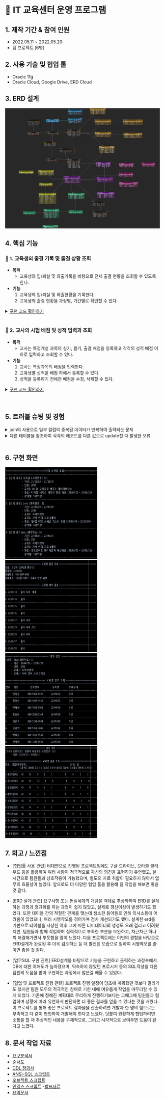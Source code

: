 # :pencil: IT 교육센터 운영 프로그램

## 1. 제작 기간 & 참여 인원
- 2022.05.11 ~ 2022.05.20 
- 팀 프로젝트 (6명)

## 2. 사용 기술 및 협업 툴
- Oracle 11g
- Oracle Cloud, Google Drive, ERD Cloud

## 3. ERD 설계
![](https://github.com/Minji-Ko/portfolio/blob/main/ITAcademy/%EB%AC%B8%EC%84%9C/3.%20ERD.png)

## 4. 핵심 기능
### 📌  1.	교육생의 출결 기록 및  출결 상황 조회
- <b>목적</b> 
    - 교육생의 입/퇴실 및 외출기록을 바탕으로 전체 출결 현황을 조회할 수 있도록 한다.
- <b>기능</b> 
    1. 교육생의 입/퇴실 및 외출현황을 기록한다.
    2. 교육생의 출결 현황을 과정별, 기간별로 확인할 수 있다.

<details>
<summary><u>구현 코드 확인하기</u></summary>
<div markdown="1">

---
#### 1. 뷰를 사용하여 날짜별 교육생의 출결 현황 파악

~~~SQL
create or replace view attendance_info
as
select 
    a.student_seq as "학생번호",
    a.seq as "출결번호", 
    a.attendance_date as "날짜",
    case
        when min(d.checkin) is not null then '출석'
        when to_char(a.attendance_date, 'd') = 7 or to_char(a.attendance_date, 'd') = 1 then '(주말)'
        when (select sick_or_etc from sick_or_etc where attendance_seq = a.seq) = '병가' then '병가'
        when (select sick_or_etc from sick_or_etc where attendance_seq = a.seq) = '기타' then '기타'
        when (select count(*) from holiday where holiday_date = a.attendance_date) > 0 then '(공휴일)'
        else '결석'
    end as "출석",
    case
        when to_date(min(d.checkin), 'hh24:mi') >= to_date('09:10', 'hh24:mi') then '지각'
        else '.'
    end as "지각",
    case 
        when to_date(max(d.checkout), 'hh24:mi') < to_date('17:50', 'hh24:mi') then '조퇴'
        else '.'
    end as "조퇴",
    case
        when (select count(*) from attendance_detail where attendance_seq = a.seq ) > 1 then '외출'
        else '.'
    end as "외출"
from attendance a
    left outer join attendance_detail d 
        on d.attendance_seq = a.seq
            inner join student s
                on s.seq = a.student_seq
                    where a.attendance_date < sysdate
                        group by a.seq, a.attendance_date, a.student_seq;

~~~

#### 2.  Procedure를 사용하여 특정 개설과정의 모든 교육생 출결현황 조회
~~~SQL
create or replace procedure admin_attendance_inquiry_P(
      p_open_curs_seq in number,   
      p_result      out sys_refcursor
)
is
begin
    open p_result
    for
    select 
        "학생번호",
        count(decode("출석", '출석', 1)) as "출석일수",
        count(decode("지각조퇴", '출석..', 1)) as "정상일수",
        count(decode("지각조퇴", '출석지각.', 1)) as "지각일수",
        count(decode("지각조퇴", '출석.조퇴', 1)) as "조퇴일수",
        count(decode("지각조퇴", '출석지각조퇴', 1)) as "지각 및 조퇴일수",
        count(decode("지각조퇴", '외출', 1)) as "외출일수",
        count(decode("지각조퇴", '결석', 1)) as "결석일수",
        count(decode("출석", '병가', 1)) as "병가일수",
        count(decode("출석", '기타', 1)) as "기타일수"
    from
        (select i.*, 출석||지각||조퇴 as "지각조퇴" from attendance_info i 
            where "학생번호" in (select seq from student where open_curs_seq = p_open_curs_seq))
                group by "학생번호";
        
end admin_attendance_inquiry_P;
~~~

---
</div>
</details> 
<br> 

 ### 📌 2. 교사의 시험 배점 및 성적 입력과 조회
- <b>목적</b> 
    -  교사는 특정개설 과목의 실기, 필기, 출결 배점을 등록하고 각각의 성적 배점 이하로 입력하고 조회할 수 있다.
- <b>기능</b> 
    1. 교사는 특정과목의 배점을 입력한다.
    2. 교육생별 성적을 배점 하에서 등록할 수 있다.
    3. 성적을 등록하기 전에만 배점을 수정, 삭제할 수 있다.

<details>
<summary><u>구현 코드 확인하기</u></summary>
<div markdown="1">

---
#### 1. Trigger를 사용하여 배점 및 성적의 무결성 유지
~~~SQL
    create or replace trigger teacher_point_T
    before update or delete
    on point
    for each row
declare
    v_score_num number;
    v_subject_seq number;
begin
    
    if updating then 
        v_subject_seq := :new.open_subject_seq;
    elsif deleting then  
        v_subject_seq := :old.open_subject_seq;
    end if;
    
    select count(*) into v_score_num from subject_score s where s.open_subject_seq = v_subject_seq;
    
    if v_score_num > 0 
    then raise_application_error(-20100, '학생의 성적 데이터가 존재하여 배점 수정에 실패하였습니다.'); 
    end if;
end;

~~~
~~~SQL
create or replace trigger teacher_score_T
    before insert or update
    on subject_score
    for each row
declare
    v_attend_point point.attend_point%type;
    v_written_point point.written_point%type; 
    v_skill_point point.skill_point%type;
begin
    
    select p.attend_point, p.written_point, p.skill_point  
        into v_attend_point, v_written_point, v_skill_point
    from point p where p.open_subject_seq = :new.open_subject_seq;
    
    
    if :new.attendance_score > v_attend_point
        or :new.written_score > v_written_point
        or :new.skill_score > v_skill_point
    then raise_application_error(-20101, '배점이상의 성적은 입력하여 성적 등록 및 수정에 실패하였습니다.'); 
    end if;
    
end;
~~~

---
</div>
</details> 
<br> 


</br>

## 5. 트러블 슈팅 및 경험
<details>
<summary>join의 사용으로 일부 컬럼의 중복된 데이터가 반복하여 출력되는 문제</summary>
<div markdown="1">
- 중복을 발생시키는 테이블의 조인을 분리하고, Cursor를 두개 사용하여 각각 출력한다.

~~~SQL
    dbms_output.put_line('==================================강의 스케줄 조회===================================');
    
    loop
        fetch v_result into v_open_subject_seq, v_open_subject_state, v_curriculum_name, v_open_curs_begin, v_open_curs_end, v_lectureroon_name, 
                            v_subject_name, v_open_subject_begin, v_open_subject_end, v_student_num;
        exit when v_result%notfound;
        
        dbms_output.put_line('-----------------------------------------------------------------------------------');
        dbms_output.put_line(v_seq ||'. '||'['||v_open_subject_state||'] '||v_subject_name||' (과목번호: '||v_open_subject_seq||')');
        dbms_output.put_line('              - 기간: '||v_open_subject_begin||' ~ '||v_open_subject_end);
        dbms_output.put_line('              - 인원: '||v_student_num||'명');
        
        open_subject_book_P (v_open_subject_seq, v_book_name);
       
        v_book_seq := 1;
        loop
            fetch v_book_name into v_temp;
            exit when v_book_name%notfound;
            dbms_output.put_line('              - 교재'||v_book_seq||': '||v_temp);
            v_book_seq := v_book_seq + 1;
        end loop;
        close v_book_name;
        
        dbms_output.put_line('              - 과정: '||v_curriculum_name || ' ('||v_open_curs_begin||' ~ '||v_open_curs_end||')');
        dbms_output.put_line('              - 강의실: '||v_lectureroon_name);
        
         v_seq := v_seq + 1;

    end loop;
~~~

</div>
</details>

<details>
<summary>다른 테이블을 참조하여 각각의 레코드를 다른 값으로 update할 때 발생한 오류</summary>
<div markdown="1">
- update문 작성시 수정하려는 다중컬럼(A, B, C)의 값을 select문으로 select a, b, c from X 와 같이  하나의 서브 쿼리를 사용한다.
</div>
</details> 

</br>

## 6. 구현 화면
<img src="https://github.com/Minji-Ko/portfolio/blob/main/ITAcademy/%ED%99%94%EB%A9%B4%EC%BA%A1%EC%B2%98/%EA%B0%95%EC%9D%98%EC%8A%A4%EC%BC%80%EC%A4%84%EC%A1%B0%ED%9A%8C.png" width="300" height="300"/> <img src="https://github.com/Minji-Ko/portfolio/blob/main/ITAcademy/%ED%99%94%EB%A9%B4%EC%BA%A1%EC%B2%98/%EA%B5%90%EC%9C%A1%EC%83%9D%EC%84%B8%EB%B6%80%EC%B6%9C%EA%B2%B0%EC%A1%B0%ED%9A%8C.png" width="300" height="300"/> <img src="https://github.com/Minji-Ko/portfolio/blob/main/ITAcademy/%ED%99%94%EB%A9%B4%EC%BA%A1%EC%B2%98/%EA%B5%90%EC%9C%A1%EC%83%9D%EC%A0%95%EB%B3%B4%EC%A1%B0%ED%9A%8C.png" width="300" height="300"/> <img src="https://github.com/Minji-Ko/portfolio/blob/main/ITAcademy/%ED%99%94%EB%A9%B4%EC%BA%A1%EC%B2%98/%EA%B5%90%EC%9C%A1%EC%83%9D%EC%B6%9C%EA%B2%B0%EC%A1%B0%ED%9A%8C.png" width="300" height="300"/> 


## 7. 회고 / 느낀점
-	[협업툴 사용 관련] 비대면으로 진행된 프로젝트임에도 구글 드라이브, 오라클 클라우드 등을 활용하여 여러 사람이 적극적으로 자신의 의견을 표현하기 유연했고, 실시간으로 팀원들과 상호작용이 가능했으며, 별도의 자료 취합이 필요하지 않아서 업무의 효율성이 높았다. 앞으로도 더 다양한 협업 툴을 활용해 팀 작업을 해보면 좋을 것 같다. 

-	[ERD 설계 관련] 요구사항 또는 현실세계의 개념을 객체로 추상화하여 ERD를 설계하는 과정과 정규화를 하는 과정이 쉽지 않았고, 실제로 갱신이상이 발생하기도 했었다. 또한 테이블 간의 적절한 관계를 맺는데 생소한 용어들로 인해 의사소통에 어려움이 있었으나, 여러 시행착오를 겪어가며 점차 개선되기도 했다. 설계한 erd를 기반으로 테이블을 사상한 이후 그에 따른 더미데이터의 생성도 오래 걸리고 어려웠지만, 팀원들과 함께 작업하며 실력적으로 부족한 부분을 보완하고, 차근차근 하나씩 해결해가면서 뿌듯함을 많이 느꼈다. 다음 프로젝트에는 이번의 경험을 바탕으로 ERD설계가 완료된 후 더욱 검토하는 등 더 발전된 모습으로 임하여 시행착오를 줄이면 좋을 것 같다.

-	[업무SQL 구현 관련] ERD설계를 바탕으로 기능을 구현하고 출력하는 과정속에서 DB에 대한 이해도가 높아졌으며, 익숙하지 않았던 프로시저 등의 SQL작성을 다른 팀원의 도움을 받아 구현하는 과정에서 많은걸 배울 수 있었다.

-	[협업 및 프로젝트 진행 관련] 프로젝트 진행 일정이 당초에 계획했던 것보다 밀리기도 했지만 팀원 모두의 적극적인 참여로 기한 내에 여유롭게 작업을 마무리할 수 있게 되었다. 기존에 정해진 계획대로 무리하게 진행하기보다는 그때그때 팀원들과 협업하며 상황에 따라 유연하게 판단하면 더 좋은 결과를 얻을 수 있다는 것을 배웠다. 이 프로젝트를 통해 좋은 프로젝트 결과물을 산출하려면 개발자 한 명의 힘으로는 부족하고 다 같이 협업하여 개발해야 한다고 느꼈다. 덧붙여 원활하게 협업하려면 소통을 할 때 추상적인 내용을 구체적으로, 그리고 시각적으로 보여주면 도움이 된다고 느꼈다.


## 8. 문서 작업 자료
- [요구분석서](https://github.com/Minji-Ko/portfolio/blob/main/ITAcademy/%EB%AC%B8%EC%84%9C/1.%20%EC%9A%94%EA%B5%AC%EB%B6%84%EC%84%9D%EC%84%9C.pdf)
- [순서도](https://github.com/Minji-Ko/portfolio/blob/main/ITAcademy/%EB%AC%B8%EC%84%9C/2.%20%EC%88%9C%EC%84%9C%EB%8F%84.png)
- [DDL 정의서](https://github.com/Minji-Ko/portfolio/blob/main/ITAcademy/%EB%AC%B8%EC%84%9C/4.%20DDL%EC%A0%95%EC%9D%98%EC%84%9C%20.pdf)
- [ANSI-SQL 스크립트](https://github.com/Minji-Ko/portfolio/blob/main/ITAcademy/%EB%AC%B8%EC%84%9C/5.%20ANSI-SQL.pdf)
- [오브젝트 스크립트](https://github.com/Minji-Ko/portfolio/blob/main/ITAcademy/%EB%AC%B8%EC%84%9C/6.%20PLSQL.pdf)
- [인덱스 스크립트](https://github.com/Minji-Ko/portfolio/blob/main/ITAcademy/%EB%AC%B8%EC%84%9C/7.%20%EC%9D%B8%EB%8D%B1%EC%8A%A4%EC%8A%A4%ED%81%AC%EB%A6%BD%ED%8A%B8.pdf)
-[발표자료](https://github.com/Minji-Ko/portfolio/blob/main/ITAcademy/%EB%AC%B8%EC%84%9C/8.%20%EB%B0%9C%ED%91%9C%EC%9E%90%EB%A3%8C.pdf)
- [요악문서](https://github.com/Minji-Ko/portfolio/blob/main/ITAcademy/%EB%AC%B8%EC%84%9C/9.%20%EC%9A%94%EC%95%BD%EB%B3%B8.pdf)